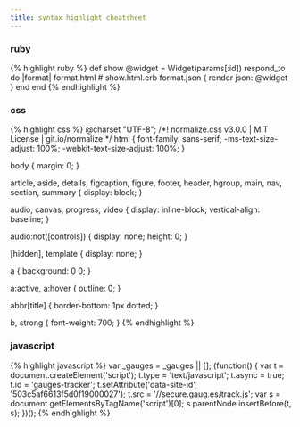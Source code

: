 ```yaml
---
title: syntax highlight cheatsheet
---
```

### ruby
{% highlight ruby %}
def show
  @widget = Widget(params[:id])
  respond_to do |format|
    format.html # show.html.erb
    format.json { render json: @widget }
  end
end
{% endhighlight %}

### css
{% highlight css %}
@charset "UTF-8";
/*! normalize.css v3.0.0 | MIT License | git.io/normalize */
html { font-family: sans-serif; -ms-text-size-adjust: 100%; -webkit-text-size-adjust: 100%; }

body { margin: 0; }

article, aside, details, figcaption, figure, footer, header, hgroup, main, nav, section, summary { display: block; }

audio, canvas, progress, video { display: inline-block; vertical-align: baseline; }

audio:not([controls]) { display: none; height: 0; }

[hidden], template { display: none; }

a { background: 0 0; }

a:active, a:hover { outline: 0; }

abbr[title] { border-bottom: 1px dotted; }

b, strong { font-weight: 700; }
{% endhighlight %}

### javascript
{% highlight javascript %}
var _gauges = _gauges || [];
(function() {
  var t   = document.createElement('script');
  t.type  = 'text/javascript';
  t.async = true;
  t.id    = 'gauges-tracker';
  t.setAttribute('data-site-id', '503c5af6613f5d0f19000027');
  t.src = '//secure.gaug.es/track.js';
  var s = document.getElementsByTagName('script')[0];
  s.parentNode.insertBefore(t, s);
})();
{% endhighlight %}

